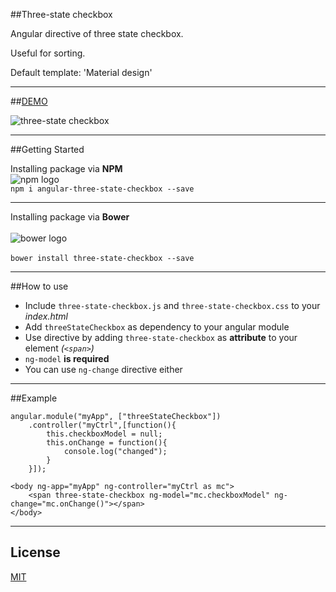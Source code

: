 ##Three-state checkbox

Angular directive of three state checkbox. 

Useful for sorting. 

Default template: 'Material design'

___
##[DEMO](http://anton.temchenko.com.ua/dev/three-state-checkbox/demo/)

![three-state checkbox](http://blogjs.github.io/public/three-state-checkbox.png)

___

##Getting Started

Installing package via **NPM**<br/>
![npm logo](http://blogjs.github.io/public/npm-logo.png)<br/>
`npm i angular-three-state-checkbox --save`

___

Installing package via **Bower** <br/><br/>
![bower logo](http://blogjs.github.io/public/bower-logo.svg)<br/><br/>
`bower install three-state-checkbox --save`

___

##How to use

* Include `three-state-checkbox.js` and `three-state-checkbox.css` to your _index.html_
* Add `threeStateCheckbox` as dependency to your angular module
* Use directive by adding `three-state-checkbox` as **attribute** to your element _(`<span>`)_
* `ng-model` **is required**
* You can use `ng-change` directive either

<!-- Pass your options as Object through options attribute-->
___

##Example 

    angular.module("myApp", ["threeStateCheckbox"])
        .controller("myCtrl",[function(){
            this.checkboxModel = null;
            this.onChange = function(){
                console.log("changed");
            }
        }]);
<!-- -->

    <body ng-app="myApp" ng-controller="myCtrl as mc">
        <span three-state-checkbox ng-model="mc.checkboxModel" ng-change="mc.onChange()"></span>
    </body>
    
___

## License

[MIT](/LICENSE)